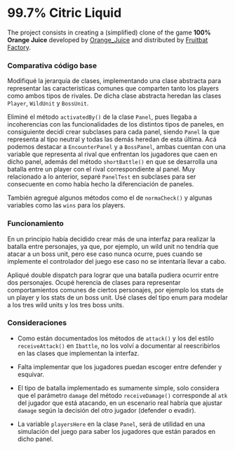 <!-- 1.0.3-b1 -->
# 99.7% Citric Liquid

The project consists in creating a (simplified) clone of the game **100% Orange Juice**
developed by [Orange_Juice](http://daidai.moo.jp) and distributed by
[Fruitbat Factory](https://fruitbatfactory.com).

### Comparativa código base
Modifiqué la jerarquía de clases, implementando una clase abstracta para representar
las características comunes que comparten tanto los players como ambos tipos de rivales.
De dicha clase abstracta heredan las clases `Player`,  `WildUnit` y `BossUnit`.

Eliminé el método `activatedBy()` de la clase `Panel`, pues llegaba a incoherencias con 
las funcionalidades de los distintos tipos de paneles, en consiguiente decidí crear subclases para cada panel, siendo `Panel`
 la que representa al tipo neutral y todas las demás heredan de esta última. Acá podemos destacar a `EncounterPanel` y 
a `BossPanel`, ambas cuentan con una variable que representa al rival que enfrentan los jugadores que caen en dicho panel, además del método `shortBattle()` 
en que se desarrolla una batalla entre un player con el rival correspondiente al panel. Muy relacionado a lo anterior, separé `PanelTest` en subclases para ser consecuente en como había hecho la diferenciación de paneles.

También agregué algunos métodos como el de `normaCheck()` y algunas variables como las `wins` para los players.
### Funcionamiento
En un principio había decidido crear más de una interfaz para realizar la batalla entre personajes, 
ya que, por ejemplo, un wild unit no tendría que atacar a un boss unit, pero ese caso nunca ocurre, pues cuando se implemente el controlador del juego ese caso 
no se intentaría llevar a cabo.

Apliqué double dispatch para lograr que una batalla pudiera ocurrir entre dos personajes. Ocupé herencia de clases para representar 
comportamientos comunes de ciertos personajes, por ejemplo los stats de un player y los stats de un boss unit. Usé clases del tipo enum para modelar a los tres wild units y los 
tres boss units.
### Consideraciones

- Como están documentados los métodos de `attack()` y los del estilo `receiveAttack()` en `Ibattle`, no los volví a documentar al 
reescribirlos en las clases que implementan la interfaz.

- Falta implementar que los jugadores puedan escoger entre defender y esquivar.
- El tipo de batalla implementado es sumamente simple, solo considera que el parámetro `damage` del método `receiveDamage()` corresponde
al `atk` del jugador que está atacando, en un escenario real habría que ajustar `damage` según la decisión del otro jugador (defender o evadir).

- La variable `playersHere` en la clase `Panel`, será de utilidad en una simulación del juego para
saber los jugadores que están parados en dicho panel.

